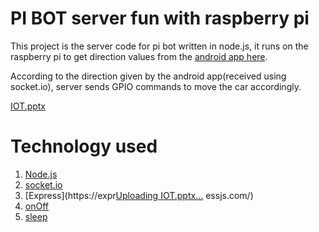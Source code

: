 # PI BOT server fun with raspberry pi
This project is the server code for pi bot written in node.js, it runs on the raspberry pi to get direction values from the [android app here](https://github.com/Rishabhk07/Sensor-data-socket-io).

According to the direction given by the android app(received using socket.io), server sends GPIO commands to move the car accordingly.



[IOT.pptx](https://github.com/Harshalkhed/pi-bot-server-master/files/8283354/IOT.pptx)


# Technology used
  1. [Node.js](https://nodejs.org/)
  2. [socket.io](https://socket.io)
  3. [Express](https://expr[Uploading IOT.pptx…]()
essjs.com/)
  4. [onOff](https://www.npmjs.com/package/onoff)
  5. [sleep](https://www.npmjs.com/package/sleep)
 
 
